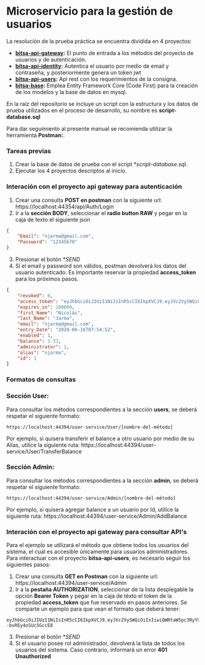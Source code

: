 # Microservicio para la gestión de usuarios

La resolución de la prueba práctica se encuentra dividida en 4 proyectos:
- **[bitsa-api-gateway](https://github.com/njarma/bitsa/tree/master/bitsa-api-gateway):** El punto de entrada a los métodos del proyecto de usuarios y de autenticación.
- **[bitsa-api-identity](https://github.com/njarma/bitsa/tree/master/bitsa-api-identity):** Autentica el usuario por medio de email y contraseña, y posteriormente genera un token jwt
- **[bitsa-api-users](https://github.com/njarma/bitsa/tree/master/bitsa-api-users):** Api rest con los requerimientos de la consigna.
- **[bitsa-base](https://github.com/njarma/bitsa/tree/master/bitsa-base):** Emplea Entity Framework Core (Code First) para la creación de los modelos y la base de datos en mysql.

En la raíz del repositorio se incluye un script con la estructura y los datos de prueba utilizados en el proceso de desarrollo, su nombre es **script-database.sql**

Para dar seguimiento al presente manual se recomienda utilizar la herramienta **Postman:**.

### Tareas previas
1. Crear la base de datos de prueba con el script **script-database.sql*.
2. Ejecutar los 4 proyectos descriptos al inicio.

### Interación con el proyecto api gateway para autenticación
1. Crear una consulta **POST en postman** con la siguiente url: https://localhost:44354/api/Auth/Login
2. Ir a la **sección BODY**, seleccionar el **radio button RAW** y pegar en la caja de texto el siguiente json
```json
{
	"Email": "njarma@gmail.com",
	"Password": "12345678"
}
```
3. Presionar el botón **SEND*
4. Si el email y password son válidos, postman devolverá los datos del usuario autenticado. Es importante reservar la propiedad **access_token** para los próximos pasos.
```json
{
    "revoked": 0,
    "access_token": "eyJhbGciOiJIUzI1NiIsInR5cCI6IkpXVCJ9.eyJVc2VySWQiOiIxIiwiQWRtaW5pc3RyYXRvciI6IjEiLCJzdWIiOiJuamFybWFAZ21haWwuY29tIiwianRpIjoiMzUzZmZmMTYtNjUwNy00YzgwLWFmMmQtMTIwNDQzZWNjNDcyIiwiaWF0IjoiMTcvNi8yMDIwIDIwOjUxOjQ1IiwibmJmIjoxNTkyNDI3MTA1LCJleHAiOjE1OTI2MDcxMDUsImlzcyI6ImxvY2FsaG9zdCIsImF1ZCI6IkJpdHNhIn0.w60ZH7I_OQTJEe8fPuoQOUy1t--bvREy4oSUc5GccE8",
    "expires_in": 180000,
    "first_Name": "Nicolás",
    "last_Name": "Jarma",
    "email": "njarma@gmail.com",
    "entry_Date": "2020-06-16T07:54:52",
    "enabled": 1,
    "balance": 3.33,
    "administrator": 1,
    "alias": "njarma",
    "id": 1
}
```

### Formatos de consultas
### **Sección User:**
Para consultar los métodos correspondientes a la sección **users**, se deberá respetar el siguiente formato:
```
https://localhost:44394/user-service/User/[nombre-del-método]
```
Por ejemplo, si quisera transferir el balance a otro usuario por medio de su Alias, utilice la siguiente ruta:
https://localhost:44394/user-service/User/TransferBalance

### **Sección Admin:**
Para consultar los métodos correspondientes a la sección **admin**, se deberá respetar el siguiente formato:
```
https://localhost:44394/user-service/Admin/[nombre-del-método]
```
Por ejemplo, si quisera agregar balance a un usuario por Id, utilice la siguiente ruta:
https://localhost:44394/user-service/Admin/AddBalance

### Interación con el proyecto api gateway para consultar API's
Para el ejemplo se utilizará el método que obtiene todos los usuarios del sistema, el cual es accesible únicamente para usuarios administradores.
Para interactuar con el proyecto **bitsa-api-users**, es necesario seguir los siguientes pasos:
1. Crear una consulta **GET en Postman** con la siguiente url: https://localhost:44394/user-service/Admin
2. Ir a la **pestaña AUTHORIZATION**, seleccionar de la lista desplegable la opción **Bearer Token** y pegar en la caja de téxto el token de la propiedad **access_token** que fue reservado en pasos anteriores. Se comparte un ejemplo para que vean el formato que deberá tener:
```
eyJhbGciOiJIUzI1NiIsInR5cCI6IkpXVCJ9.eyJVc2VySWQiOiIxIiwiQWRtaW5pc3RyYXRvciI6IjEiLCJzdWIiOiJuamFybWFAZ21haWwuY29tIiwianRpIjoiMzUzZmZmMTYtNjUwNy00YzgwLWFmMmQtMTIwNDQzZWNjNDcyIiwiaWF0IjoiMTcvNi8yMDIwIDIwOjUxOjQ1IiwibmJmIjoxNTkyNDI3MTA1LCJleHAiOjE1OTI2MDcxMDUsImlzcyI6ImxvY2FsaG9zdCIsImF1ZCI6IkJpdHNhIn0.w60ZH7I_OQTJEe8fPuoQOUy1t--bvREy4oSUc5GccE8
```
3. Presionar el botón **SEND*
4. Si el usuario posee rol administrador, devolverá la lista de todos los usuarios del sistema. Caso contrario, informará un error **401 Unauthorized**
